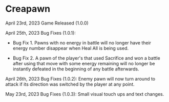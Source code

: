 # Creapawn
April 23rd, 2023 Game Released (1.0.0)

April 25th, 2023 Bug Fixes (1.0.1):

 - Bug Fix 1. Pawns with no energy in battle will no longer have their energy number disappear when Heal All is being used.

 - Bug Fix 2. A pawn of the player's that used Sacrifice and won a battle after using that move with some energy remaining will no longer be instantly defeated in the beginning of any battle afterwards.

April 26th, 2023 Bug Fixes (1.0.2): Enemy pawn will now turn around to attack if its direction was switched by the player at any point.

May 23rd, 2023 Bug Fixes (1.0.3): Small visual touch ups and text changes.
